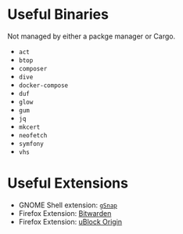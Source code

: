 # Useful Binaries

Not managed by either a packge manager or Cargo.

- `act`
- `btop`
- `composer`
- `dive`
- `docker-compose`
- `duf`
- `glow`
- `gum`
- `jq`
- `mkcert`
- `neofetch`
- `symfony`
- `vhs`

# Useful Extensions

- GNOME Shell extension: [`gSnap`](https://extensions.gnome.org/extension/4442/gsnap/)
- Firefox Extension: [Bitwarden](https://addons.mozilla.org/en-US/firefox/addon/bitwarden-password-manager/)
- Firefox Extension: [uBlock Origin](https://addons.mozilla.org/en-US/firefox/addon/ublock-origin/)
